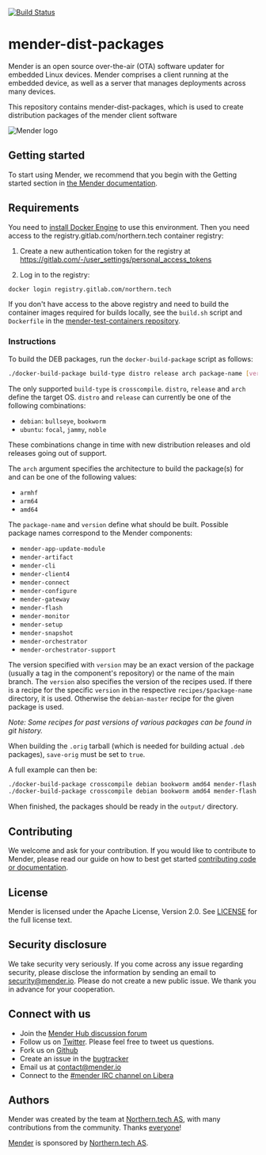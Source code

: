 [![Build Status](https://gitlab.com/Northern.tech/Mender/mender-dist-packages/badges/master/pipeline.svg)](https://gitlab.com/Northern.tech/Mender/mender-dist-packages/pipelines)

mender-dist-packages
====================

Mender is an open source over-the-air (OTA) software updater for embedded Linux devices. Mender comprises a client running at the embedded device, as well as a server that manages deployments across many devices.

This repository contains mender-dist-packages, which is used to create distribution packages of the mender client software

![Mender logo](https://mender.io/user/pages/resources/06.digital-assets/mender.io.png)

## Getting started

To start using Mender, we recommend that you begin with the Getting started
section in [the Mender documentation](https://docs.mender.io/).

## Requirements

You need to [install Docker Engine](https://docs.docker.com/install) to use this
environment. Then you need access to the registry.gitlab.com/northern.tech
container registry:

1. Create a new authentication token for the registry at
   https://gitlab.com/-/user_settings/personal_access_tokens

2. Log in to the registry:

```bash
docker login registry.gitlab.com/northern.tech
```

If you don't have access to the above registry and need to build the container
images required for builds locally, see the `build.sh` script and `Dockerfile`
in the [mender-test-containers
repository](https://github.com/mendersoftware/mender-test-containers/tree/master/mender-dist-packages-building).


### Instructions

To build the DEB packages, run the `docker-build-package` script as follows:

```bash
./docker-build-package build-type distro release arch package-name [version] [save-orig]
```

The only supported `build-type` is `crosscompile`. `distro`, `release` and
`arch` define the target OS. `distro` and `release` can currently be one of the
following combinations:

- `debian`: `bullseye`, `bookworm`
- `ubuntu`: `focal`, `jammy`, `noble`

These combinations change in time with new distribution releases and old
releases going out of support.

The `arch` argument specifies the architecture to build the package(s) for and
can be one of the following values:

- `armhf`
- `arm64`
- `amd64`

The `package-name` and `version` define what should be built. Possible package
names correspond to the Mender components:

- `mender-app-update-module`
- `mender-artifact`
- `mender-cli`
- `mender-client4`
- `mender-connect`
- `mender-configure`
- `mender-gateway`
- `mender-flash`
- `mender-monitor`
- `mender-setup`
- `mender-snapshot`
- `mender-orchestrator`
- `mender-orchestrator-support`

The version specified with `version` may be an exact version of the package
(usually a tag in the component's repository) or the name of the main branch.
The `version` also specifies the version of the recipes used. If there is a
recipe for the specific `version` in the respective `recipes/$package-name`
directory, it is used. Otherwise the `debian-master` recipe for the given
package is used.

*Note: Some recipes for past versions of various packages can be found in git
history.*


When building the `.orig` tarball (which is needed for building actual `.deb`
packages), `save-orig` must be set to `true`.

A full example can then be:

```bash
./docker-build-package crosscompile debian bookworm amd64 mender-flash 1.0.2 true
./docker-build-package crosscompile debian bookworm amd64 mender-flash 1.0.2
```

When finished, the packages should be ready in the `output/` directory.


## Contributing

We welcome and ask for your contribution. If you would like to contribute to Mender, please read our guide on how to best get started [contributing code or documentation](https://github.com/mendersoftware/mender/blob/master/CONTRIBUTING.md).

## License

Mender is licensed under the Apache License, Version 2.0. See [LICENSE](https://github.com/mendersoftware/mender-crossbuild/blob/master/LICENSE) for the full license text.

## Security disclosure

We take security very seriously. If you come across any issue regarding
security, please disclose the information by sending an email to
[security@mender.io](security@mender.io). Please do not create a new public
issue. We thank you in advance for your cooperation.

## Connect with us

* Join the [Mender Hub discussion forum](https://hub.mender.io)
* Follow us on [Twitter](https://twitter.com/mender_io). Please
  feel free to tweet us questions.
* Fork us on [Github](https://github.com/mendersoftware)
* Create an issue in the [bugtracker](https://northerntech.atlassian.net/projects/MEN)
* Email us at [contact@mender.io](mailto:contact@mender.io)
* Connect to the [#mender IRC channel on Libera](https://web.libera.chat/?#mender)


## Authors

Mender was created by the team at [Northern.tech AS](https://northern.tech), with many contributions from
the community. Thanks [everyone](https://github.com/mendersoftware/mender/graphs/contributors)!

[Mender](https://mender.io) is sponsored by [Northern.tech AS](https://northern.tech).
